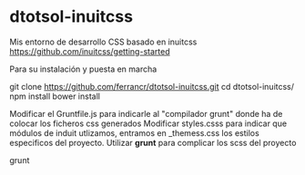 dtotsol-inuitcss
================

Mis entorno de desarrollo CSS basado en inuitcss
https://github.com/inuitcss/getting-started

Para su instalación y puesta en marcha

git clone https://github.com/ferrancr/dtotsol-inuitcss.git
cd dtotsol-inuitcss/
npm install
bower install

Modificar el Gruntfile.js para indicarle al "compilador grunt" donde ha de colocar los ficheros css generados 
Modificar styles.csss para indicar que módulos de induit utlizamos, entramos en _themess.css los estilos especificos del proyecto.
Utilizar __grunt__ para complicar los scss del proyecto

grunt

